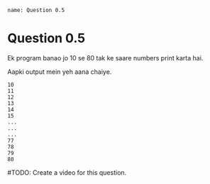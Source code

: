 ```ngMeta
name: Question 0.5
```

# Question 0.5

Ek program banao jo 10 se 80 tak ke saare numbers print karta hai.

Aapki output mein yeh aana chaiye.

```
10
11
12
13
14
15
...
...
...
77
78
79
80
```

#TODO: Create a video for this question.
